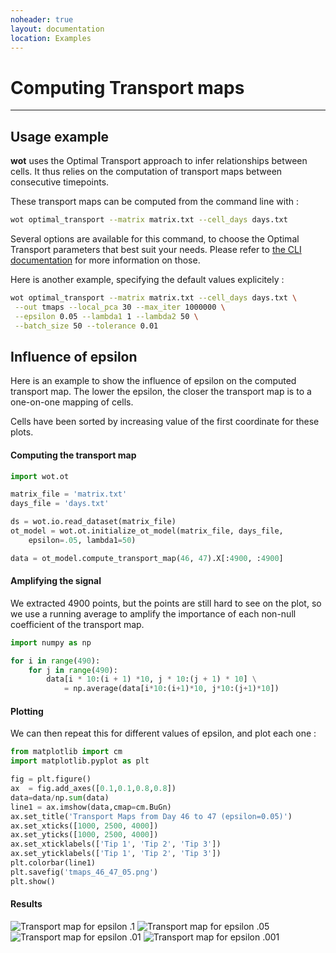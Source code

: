 ```yaml
---
noheader: true
layout: documentation
location: Examples
---
```


# Computing Transport maps
--------------------------

## Usage example ##

**wot** uses the Optimal Transport approach to infer relationships between cells.
It thus relies on the computation of transport maps between consecutive timepoints.

These transport maps can be computed from the command line with :

```sh
wot optimal_transport --matrix matrix.txt --cell_days days.txt
```

Several options are available for this command, to choose the Optimal Transport parameters
that best suit your needs. Please refer to [the CLI documentation]({{site.baseurl}}/cli_documentation#transport-maps)
for more information on those.

Here is another example, specifying the default values explicitely :

```sh
wot optimal_transport --matrix matrix.txt --cell_days days.txt \
 --out tmaps --local_pca 30 --max_iter 1000000 \
 --epsilon 0.05 --lambda1 1 --lambda2 50 \
 --batch_size 50 --tolerance 0.01
```

## Influence of epsilon ##

Here is an example to show the influence of epsilon on the computed
transport map. The lower the epsilon, the closer the transport map is
to a one-on-one mapping of cells.

Cells have been sorted by increasing value of the first coordinate for these plots.

#### Computing the transport map ####

```python
import wot.ot

matrix_file = 'matrix.txt'
days_file = 'days.txt'

ds = wot.io.read_dataset(matrix_file)
ot_model = wot.ot.initialize_ot_model(matrix_file, days_file,
    epsilon=.05, lambda1=50)

data = ot_model.compute_transport_map(46, 47).X[:4900, :4900]
```

#### Amplifying the signal ####

We extracted 4900 points, but the points are still hard to see on the plot,
so we use a running average to amplify the importance of each non-null
coefficient of the transport map.

```python
import numpy as np

for i in range(490):
    for j in range(490):
        data[i * 10:(i + 1) *10, j * 10:(j + 1) * 10] \
            = np.average(data[i*10:(i+1)*10, j*10:(j+1)*10])
```

#### Plotting ####

We can then repeat this for different values of epsilon, and plot each one :

```python
from matplotlib import cm
import matplotlib.pyplot as plt

fig = plt.figure()
ax  = fig.add_axes([0.1,0.1,0.8,0.8])
data=data/np.sum(data)
line1 = ax.imshow(data,cmap=cm.BuGn)
ax.set_title('Transport Maps from Day 46 to 47 (epsilon=0.05)')
ax.set_xticks([1000, 2500, 4000])
ax.set_yticks([1000, 2500, 4000])
ax.set_xticklabels(['Tip 1', 'Tip 2', 'Tip 3'])
ax.set_yticklabels(['Tip 1', 'Tip 2', 'Tip 3'])
plt.colorbar(line1)
plt.savefig('tmaps_46_47_05.png')
plt.show()
```

#### Results  ####

![Transport map for epsilon .1  ]({{site.baseurl}}/images/tmaps_46_47_1.png)
![Transport map for epsilon .05 ]({{site.baseurl}}/images/tmaps_46_47_05.png)
![Transport map for epsilon .01 ]({{site.baseurl}}/images/tmaps_46_47_01.png)
![Transport map for epsilon .001]({{site.baseurl}}/images/tmaps_46_47_001.png)

